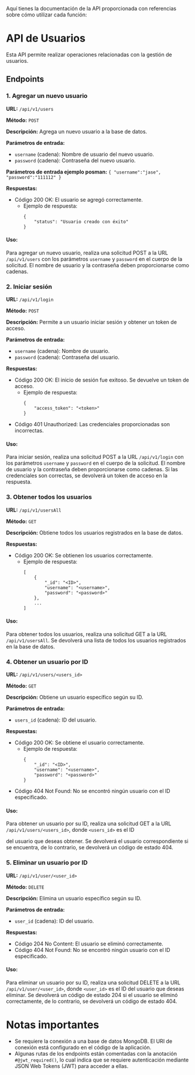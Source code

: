 Aquí tienes la documentación de la API proporcionada con referencias sobre cómo utilizar cada función:

# API de Usuarios

Esta API permite realizar operaciones relacionadas con la gestión de usuarios.

## Endpoints

### 1. Agregar un nuevo usuario

**URL:** `/api/v1/users`

**Método:** `POST`

**Descripción:** Agrega un nuevo usuario a la base de datos.

**Parámetros de entrada:**
- `username` (cadena): Nombre de usuario del nuevo usuario.
- `password` (cadena): Contraseña del nuevo usuario.

**Parámetros de entrada ejemplo posman:**
    ```
{
     "username":"jase",
     "password":"111112"
}
    ```

**Respuestas:**
- Código 200 OK: El usuario se agregó correctamente.
  - Ejemplo de respuesta:
    ```
    {
        "status": "Usuario creado con éxito"
    }
    ```

#### Uso:
Para agregar un nuevo usuario, realiza una solicitud POST a la URL `/api/v1/users` con los parámetros `username` y `password` en el cuerpo de la solicitud. El nombre de usuario y la contraseña deben proporcionarse como cadenas.

### 2. Iniciar sesión

**URL:** `/api/v1/login`

**Método:** `POST`

**Descripción:** Permite a un usuario iniciar sesión y obtener un token de acceso.

**Parámetros de entrada:**
- `username` (cadena): Nombre de usuario.
- `password` (cadena): Contraseña del usuario.

**Respuestas:**
- Código 200 OK: El inicio de sesión fue exitoso. Se devuelve un token de acceso.
  - Ejemplo de respuesta:
    ```
    {
        "access_token": "<token>"
    }
    ```
- Código 401 Unauthorized: Las credenciales proporcionadas son incorrectas.

#### Uso:
Para iniciar sesión, realiza una solicitud POST a la URL `/api/v1/login` con los parámetros `username` y `password` en el cuerpo de la solicitud. El nombre de usuario y la contraseña deben proporcionarse como cadenas. Si las credenciales son correctas, se devolverá un token de acceso en la respuesta.

### 3. Obtener todos los usuarios

**URL:** `/api/v1/usersAll`

**Método:** `GET`

**Descripción:** Obtiene todos los usuarios registrados en la base de datos.

**Respuestas:**
- Código 200 OK: Se obtienen los usuarios correctamente.
  - Ejemplo de respuesta:
    ```
    [
        {
            "_id": "<ID>",
            "username": "<username>",
            "password": "<password>"
        },
        ...
    ]
    ```

#### Uso:
Para obtener todos los usuarios, realiza una solicitud GET a la URL `/api/v1/usersAll`. Se devolverá una lista de todos los usuarios registrados en la base de datos.

### 4. Obtener un usuario por ID

**URL:** `/api/v1/users/<users_id>`

**Método:** `GET`

**Descripción:** Obtiene un usuario específico según su ID.

**Parámetros de entrada:**
- `users_id` (cadena): ID del usuario.

**Respuestas:**
- Código 200 OK: Se obtiene el usuario correctamente.
  - Ejemplo de respuesta:
    ```
    {
        "_id": "<ID>",
        "username": "<username>",
        "password": "<password>"
    }
    ```
- Código 404 Not Found: No se encontró ningún usuario con el ID especificado.

#### Uso:
Para obtener un usuario por su ID, realiza una solicitud GET a la URL `/api/v1/users/<users_id>`, donde `<users_id>` es el ID

 del usuario que deseas obtener. Se devolverá el usuario correspondiente si se encuentra, de lo contrario, se devolverá un código de estado 404.

### 5. Eliminar un usuario por ID

**URL:** `/api/v1/user/<user_id>`

**Método:** `DELETE`

**Descripción:** Elimina un usuario específico según su ID.

**Parámetros de entrada:**
- `user_id` (cadena): ID del usuario.

**Respuestas:**
- Código 204 No Content: El usuario se eliminó correctamente.
- Código 404 Not Found: No se encontró ningún usuario con el ID especificado.

#### Uso:
Para eliminar un usuario por su ID, realiza una solicitud DELETE a la URL `/api/v1/user/<user_id>`, donde `<user_id>` es el ID del usuario que deseas eliminar. Se devolverá un código de estado 204 si el usuario se eliminó correctamente, de lo contrario, se devolverá un código de estado 404.

# Notas importantes

- Se requiere la conexión a una base de datos MongoDB. El URI de conexión está configurado en el código de la aplicación.
- Algunas rutas de los endpoints están comentadas con la anotación `#@jwt_required()`, lo cual indica que se requiere autenticación mediante JSON Web Tokens (JWT) para acceder a ellas.
